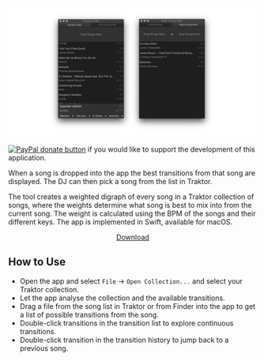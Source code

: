 ![Screenshot](readme.png) 


<span class="badge-paypal"><a href="https://www.paypal.com/cgi-bin/webscr?cmd=_s-xclick&amp;hosted_button_id=ME8E22EZTC5G4" title="Donate to this project using Paypal"><img src="https://img.shields.io/badge/paypal-donate-yellow.svg" alt="PayPal donate button" /></a> if you would like to support the development of this application. </span>

When a song is dropped into the app the best transitions from that song are displayed. The DJ can then pick a song from the list in Traktor.

The tool creates a weighted digraph of every song in a Traktor collection of songs, where the weights determine what song is best to mix into from the current song. The weight is calculated using the BPM of the songs and their different keys. 
The app is implemented in Swift, available for macOS. 

<p align="center"><a href="https://github.com/andersfischernielsen/Traktor-Transition-Finder/releases/latest">Download</a></p>



## How to Use
- Open the app and select `File` -> `Open Collection...` and select your Traktor collection. 
- Let the app analyse the collection and the available transitions.
- Drag a file from the song list in Traktor or from Finder into the app to get a list of possible transitions from the song.
- Double-click transitions in the transition list to explore continuous transitions.
- Double-click transition in the transition history to jump back to a previous song.
